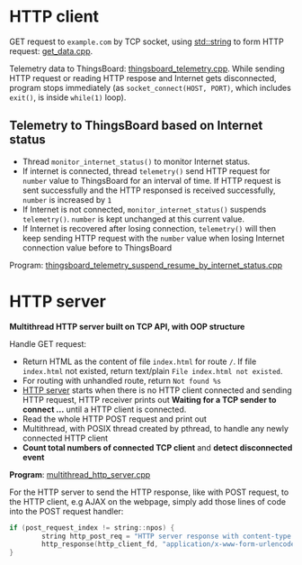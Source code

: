 # HTTP client
GET request to ``example.com`` by TCP socket, using [std::string](../Data%20structure/String/README.md#stdstring) to form HTTP request: [get_data.cpp](get_data.cpp).

Telemetry data to ThingsBoard: [thingsboard_telemetry.cpp](thingsboard_telemetry.cpp). While sending HTTP request or reading HTTP respose and Internet gets disconnected, program stops immediately (as ``socket_connect(HOST, PORT)``, which includes ``exit()``, is inside ``while(1)`` loop).

## Telemetry to ThingsBoard based on Internet status

* Thread ``monitor_internet_status()`` to monitor Internet status.
* If internet is connected, thread ``telemetry()`` send HTTP request for ``number`` value to ThingsBoard for an interval of time. If HTTP request is sent successfully and the HTTP responsed is received successfully, ``number`` is increased by ``1``
* If Internet is not connected, ``monitor_internet_status()`` suspends ``telemetry()``. ``number`` is kept unchanged at this current value.
* If Internet is recovered after losing connection, ``telemetry()`` will then keep sending HTTP request with the ``number`` value when losing Internet connection value before to ThingsBoard

Program: [thingsboard_telemetry_suspend_resume_by_internet_status.cpp](thingsboard_telemetry_suspend_resume_by_internet_status.cpp)
# HTTP server

**Multithread HTTP server built on TCP API, with OOP structure**

Handle GET request:
* Return HTML as the content of file ``index.html`` for route ``/``. If file ``index.html`` not existed, return text/plain ``File index.html not existed``.
* For routing with unhandled route, return ``Not found %s``
* [HTTP server](multithread_http_server.cpp) starts when there is no HTTP client connected and sending HTTP request, HTTP receiver prints out **Waiting for a TCP sender to connect ...** until a HTTP client is connected.
* Read the whole HTTP POST request and print out
* Multithread, with POSIX thread created by pthread, to handle any newly connected HTTP client
* **Count total numbers of connected TCP client** and **detect disconnected event**

**Program**: [multithread_http_server.cpp](multithread_http_server.cpp)

For the HTTP server to send the HTTP response, like with POST request, to the HTTP client, e.g AJAX on the webpage, simply add those lines of code into the POST request handler:
```cpp
if (post_request_index != string::npos) {
        string http_post_req = "HTTP server response with content-type application/x-www-form-urlencoded to Web browser";
        http_response(http_client_fd, "application/x-www-form-urlencoded", http_post_req.c_str());
}
```
